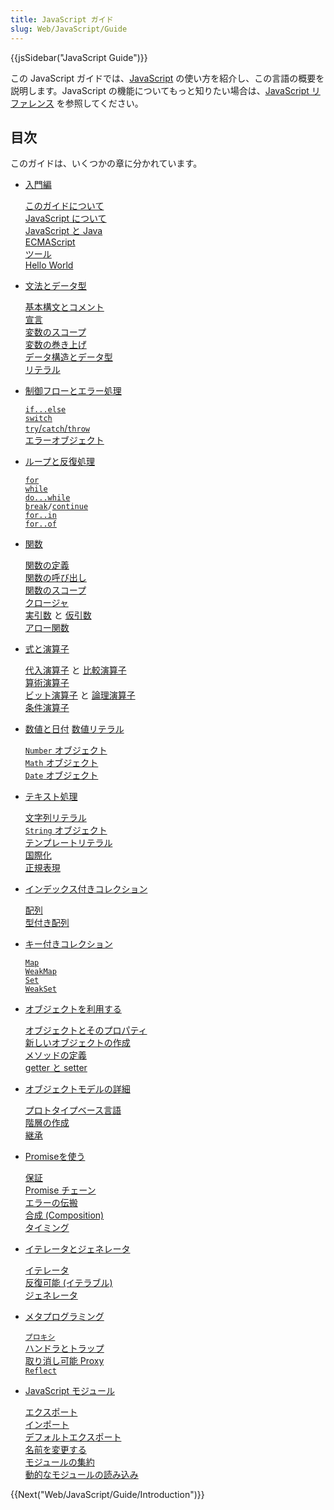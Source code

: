 ```yaml
---
title: JavaScript ガイド
slug: Web/JavaScript/Guide
---
```


{{jsSidebar("JavaScript Guide")}}

この JavaScript ガイドでは、[JavaScript](/ja/docs/Web/JavaScript) の使い方を紹介し、この言語の概要を説明します。JavaScript の機能についてもっと知りたい場合は、[JavaScript リファレンス](/ja/docs/Web/JavaScript/Reference) を参照してください。

## 目次

このガイドは、いくつかの章に分かれています。

<ul class="card-grid">
  <li><a href="/ja/docs/Web/JavaScript/Guide/Introduction">入門編</a>
    <p><a href="/ja/docs/Web/JavaScript/Guide/Introduction#where_to_find_javascript_information">このガイドについて</a><br><a
        href="/ja/docs/Web/JavaScript/Guide/Introduction#what_is_javascript">JavaScript について</a><br><a
        href="/ja/docs/Web/JavaScript/Guide/Introduction#javascript_and_java">JavaScript と Java</a><br><a
        href="/ja/docs/Web/JavaScript/Guide/Introduction#javascript_and_the_ecmascript_specification">ECMAScript</a><br><a
        href="/ja/docs/Web/JavaScript/Guide/Introduction#getting_started_with_javascript">ツール</a><br><a
        href="/ja/docs/Web/JavaScript/Guide/Introduction#hello_world">Hello World</a></p>
  </li>
  <li><a href="/ja/docs/Web/JavaScript/Guide/Grammar_and_types">文法とデータ型</a>
    <p><a href="/ja/docs/Web/JavaScript/Guide/Grammar_and_types#basics">基本構文とコメント</a><br><a
        href="/ja/docs/Web/JavaScript/Guide/Grammar_and_types#declarations">宣言</a><br><a
        href="/ja/docs/Web/JavaScript/Guide/Grammar_and_types#variable_scope">変数のスコープ</a><br><a
        href="/ja/docs/Web/JavaScript/Guide/Grammar_and_types#variable_hoisting">変数の巻き上げ</a><br><a
        href="/ja/docs/Web/JavaScript/Guide/Grammar_and_types#data_structures_and_types">データ構造とデータ型</a><br><a
        href="/ja/docs/Web/JavaScript/Guide/Grammar_and_types#literals">リテラル</a></p>
  </li>
  <li><a href="/ja/docs/Web/JavaScript/Guide/Control_flow_and_error_handling">制御フローとエラー処理</a>
    <p>
      <code><a href="/ja/docs/Web/JavaScript/Guide/Control_flow_and_error_handling#if...else_statement">if...else</a></code><br><code><a href="/ja/docs/Web/JavaScript/Guide/Control_flow_and_error_handling#switch_statement">switch</a></code><br><a
        href="/ja/docs/Web/JavaScript/Guide/Control_flow_and_error_handling#exception_handling_statements"><code>try</code>/<code>catch</code>/<code>throw</code></a><br><a
        href="/ja/docs/Web/JavaScript/Guide/Control_flow_and_error_handling#utilizing_error_objects">エラーオブジェクト</a></p>
  </li>
  <li><a href="/ja/docs/Web/JavaScript/Guide/Loops_and_iteration">ループと反復処理</a>
    <p>
      <code><a href="/ja/docs/Web/JavaScript/Guide/Loops_and_iteration#for_statement">for</a><br><a href="/ja/docs/Web/JavaScript/Guide/Loops_and_iteration#while_statement">while</a><br><a href="/ja/docs/Web/JavaScript/Guide/Loops_and_iteration#do...while_statement">do...while</a><br><a href="/ja/docs/Web/JavaScript/Guide/Loops_and_iteration#break_statement">break</a>/<a href="/ja/docs/Web/JavaScript/Guide/Loops_and_iteration#continue_statement">continue</a><br><a href="/ja/docs/Web/JavaScript/Guide/Loops_and_iteration#for...in_statement">for..in</a><br><a href="/ja/docs/Web/JavaScript/Guide/Loops_and_iteration#for...of_statement">for..of</a></code>
    </p>
  </li>
</ul>

<ul class="card-grid">
  <li><a href="/ja/docs/Web/JavaScript/Guide/Functions">関数</a>
    <p><a href="/ja/docs/Web/JavaScript/Guide/Functions#defining_functions">関数の定義</a><br><a
        href="/ja/docs/Web/JavaScript/Guide/Functions#calling_functions">関数の呼び出し</a><br><a
        href="/ja/docs/Web/JavaScript/Guide/Functions#function_scope">関数のスコープ</a><br><a
        href="/ja/docs/Web/JavaScript/Guide/Functions#closures">クロージャ</a><br><a
        href="/ja/docs/Web/JavaScript/Guide/Functions#using_the_arguments_object">実引数</a> と <a
        href="/ja/docs/Web/JavaScript/Guide/Functions#function_parameters">仮引数</a><br><a
        href="/ja/docs/Web/JavaScript/Guide/Functions#arrow_functions">アロー関数</a></p>
  </li>
  <li><a href="/ja/docs/Web/JavaScript/Guide/Expressions_and_Operators">式と演算子</a>
    <p><a href="/ja/docs/Web/JavaScript/Guide/Expressions_and_Operators#代入演算子">代入演算子</a> と <a
        href="/ja/docs/Web/JavaScript/Guide/Expressions_and_Operators#比較演算子">比較演算子</a><br><a
        href="/ja/docs/Web/JavaScript/Guide/Expressions_and_Operators#算術演算子">算術演算子</a><br><a
        href="/ja/docs/Web/JavaScript/Guide/Expressions_and_Operators#ビット演算子">ビット演算子</a> と <a
        href="/ja/docs/Web/JavaScript/Guide/Expressions_and_Operators#論理演算子">論理演算子</a><br><a
        href="/ja/docs/Web/JavaScript/Guide/Expressions_and_Operators#条件（三項）演算子">条件演算子</a></p>
  </li>
  <li><a href="/ja/docs/Web/JavaScript/Guide/Numbers_and_dates">数値と日付</a> <a
      href="/ja/docs/Web/JavaScript/Guide/Numbers_and_dates#numbers">数値リテラル</a>
    <p><a href="/ja/docs/Web/JavaScript/Guide/Numbers_and_dates#number_object"><code>Number</code> オブジェクト</a><br><a
        href="/ja/docs/Web/JavaScript/Guide/Numbers_and_dates#math_object"><code>Math</code> オブジェクト</a><br><a
        href="/ja/docs/Web/JavaScript/Guide/Numbers_and_dates#date_object"><code>Date</code> オブジェクト</a></p>
  </li>
  <li><a href="/ja/docs/Web/JavaScript/Guide/Text_formatting">テキスト処理</a>
    <p><a href="/ja/docs/Web/JavaScript/Guide/Text_formatting#string_literals">文字列リテラル</a><br><a
        href="/ja/docs/Web/JavaScript/Guide/Text_formatting#string_objects"><code>String</code> オブジェクト</a><br><a
        href="/ja/docs/Web/JavaScript/Guide/Text_formatting#multi-line_template_literals">テンプレートリテラル</a><br><a
        href="/ja/docs/Web/JavaScript/Guide/Text_formatting#internationalization">国際化</a><br><a
        href="/ja/docs/Web/JavaScript/Guide/Regular_Expressions">正規表現</a></p>
  </li>
</ul>

<ul class="card-grid">
  <li><a href="/ja/docs/Web/JavaScript/Guide/Indexed_collections">インデックス付きコレクション</a>
    <p><a href="/ja/docs/Web/JavaScript/Guide/Indexed_collections#array_object">配列</a><br><a
        href="/ja/docs/Web/JavaScript/Guide/Indexed_collections#typed_arrays">型付き配列</a></p>
  </li>
  <li><a href="/ja/docs/Web/JavaScript/Guide/Keyed_collections">キー付きコレクション</a>
    <p>
      <code><a href="/ja/docs/Web/JavaScript/Guide/Keyed_collections#map_object">Map</a></code><br><code><a href="/ja/docs/Web/JavaScript/Guide/Keyed_collections#weakmap_object">WeakMap</a></code><br><code><a href="/ja/docs/Web/JavaScript/Guide/Keyed_collections#set_object">Set</a></code><br><code><a href="/ja/docs/Web/JavaScript/Guide/Keyed_collections#weakset_object">WeakSet</a></code>
    </p>
  </li>
  <li><a href="/ja/docs/Web/JavaScript/Guide/Working_with_objects">オブジェクトを利用する</a>
    <p><a href="/ja/docs/Web/JavaScript/Guide/Working_with_objects#オブジェクトとプロパティ">オブジェクトとそのプロパティ</a><br><a
        href="/ja/docs/Web/JavaScript/Guide/Working_with_objects#新しいオブジェクトの作成">新しいオブジェクトの作成</a><br><a
        href="/ja/docs/Web/JavaScript/Guide/Working_with_objects#メソッドの定義">メソッドの定義</a><br><a
        href="/ja/docs/Web/JavaScript/Guide/Working_with_objects#ゲッターとセッターの定義">getter と setter</a></p>
  </li>
  <li><a href="/ja/docs/Web/JavaScript/Guide/Details_of_the_Object_Model">オブジェクトモデルの詳細</a>
    <p><a
        href="/ja/docs/Web/JavaScript/Guide/Details_of_the_Object_Model#class-based_vs._prototype-based_languages">プロトタイプベース言語</a><br><a
        href="/ja/docs/Web/JavaScript/Guide/Details_of_the_Object_Model#creating_the_hierarchy">階層の作成</a><br><a
        href="/ja/docs/Web/JavaScript/Guide/Details_of_the_Object_Model#property_inheritance_revisited">継承</a></p>
  </li>
</ul>

<ul class="card-grid">
  <li><a href="/ja/docs/Web/JavaScript/Guide/Using_promises">Promiseを使う</a>
    <p><a href="/ja/docs/Web/JavaScript/Guide/Using_promises#guarantees">保証</a><br><a
        href="/ja/docs/Web/JavaScript/Guide/Using_promises#chaining">Promise チェーン</a><br><a
        href="/ja/docs/Web/JavaScript/Guide/Using_promises#error_propagation">エラーの伝搬</a><br><a
        href="/ja/docs/Web/JavaScript/Guide/Using_promises#composition">合成 (Composition)</a><br><a
        href="/ja/docs/Web/JavaScript/Guide/Using_promises#timing">タイミング</a></p>
  </li>
  <li><a href="/ja/docs/Web/JavaScript/Guide/Iterators_and_Generators">イテレータとジェネレータ</a>
    <p><a href="/ja/docs/Web/JavaScript/Guide/Iterators_and_Generators#iterators">イテレータ</a><br><a
        href="/ja/docs/Web/JavaScript/Guide/Iterators_and_Generators#iterables">反復可能 (イテラブル)</a><br><a
        href="/ja/docs/Web/JavaScript/Guide/Iterators_and_Generators#generators">ジェネレータ</a></p>
  </li>
  <li><a href="/ja/docs/Web/JavaScript/Guide/Meta_programming">メタプログラミング</a>
    <p><code><a href="/ja/docs/Web/JavaScript/Guide/Meta_programming#proxies">プロキシ</a></code><br><a
        href="/ja/docs/Web/JavaScript/Guide/Meta_programming#handlers_and_traps">ハンドラとトラップ</a><br><a
        href="/ja/docs/Web/JavaScript/Guide/Meta_programming#revocable_proxy">取り消し可能
        Proxy</a><br><code><a href="/ja/docs/Web/JavaScript/Guide/Meta_programming#reflection">Reflect</a></code></p>
  </li>
  <li><a href="/ja/docs/Web/JavaScript/Guide/Modules">JavaScript モジュール</a>
    <p><a href="/ja/docs/Web/JavaScript/Guide/Modules#exporting_module_features">エクスポート</a><br><a
        href="/ja/docs/Web/JavaScript/Guide/Modules#importing_features_into_your_script">インポート</a><br><a
        href="/ja/docs/Web/JavaScript/Guide/Modules#default_exports_versus_named_exports">デフォルトエクスポート</a><br><a
        href="/ja/docs/Web/JavaScript/Guide/Modules#renaming_imports_and_exports">名前を変更する</a><br><a
        href="/ja/docs/Web/JavaScript/Guide/Modules#aggregating_modules">モジュールの集約</a><br><a
        href="/ja/docs/Web/JavaScript/Guide/Modules#dynamic_module_loading">動的なモジュールの読み込み</a></p>
  </li>
</ul>

{{Next("Web/JavaScript/Guide/Introduction")}}
